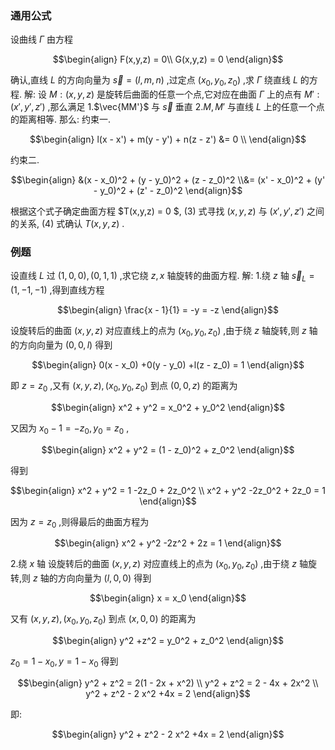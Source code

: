 ### 通用公式
设曲线 $\Gamma$ 由方程

$$\begin{align}
    F(x,y,z) = 0\\
    G(x,y,z) = 0 
\end{align}$$

确认,直线 $L$ 的方向向量为 $\vec{s} = (l,m,n)$ ,过定点 $(x_0 , y_0 ,z_0)$ ,求 $\Gamma$ 绕直线 $L$ 的方程.
解:
设 $M:(x,y,z)$ 是旋转后曲面的任意一个点,它对应在曲面 $\Gamma$ 上的点有 $M':(x',y',z')$ ,那么满足
1.$\vec{MM'}$ 与 $\vec{s}$ 垂直
2.$M,M'$ 与直线 $L$ 上的任意一个点的距离相等.
那么:
约束一.

$$\begin{align}
    l(x - x') + m(y - y') + n(z - z') &= 0 \\
\end{align}$$

约束二.

$$\begin{align}
    &(x - x_0)^2 + (y - y_0)^2 + (z - z_0)^2 \\&= (x' - x_0)^2 + (y' - y_0)^2 + (z' - z_0)^2
\end{align}$$

根据这个式子确定曲面方程 $T(x,y,z) = 0 $, $(3)$ 式寻找 $(x,y,z)$ 与 $(x',y',z')$ 之间的关系, $(4)$ 式确认 $T(x,y,z)$ .

### 例题
设直线 $L$ 过 $(1,0,0),(0,1,1)$ ,求它绕 $z,x$ 轴旋转的曲面方程.
解:
1.绕 $z$ 轴
$\vec{s}_L = (1,-1,-1)$ ,得到直线方程

$$\begin{align}
    \frac{x - 1}{1} = -y = -z
\end{align}$$

设旋转后的曲面 $(x,y,z)$ 对应直线上的点为 $(x_0,y_0,z_0)$ ,由于绕 $z$ 轴旋转,则 $z$ 轴的方向向量为 $(0,0,l)$ 得到

$$\begin{align}
    0(x - x_0) +0(y - y_0) +l(z - z_0) = 1
\end{align}$$

即 $z = z_0$ ,又有 $(x,y,z),(x_0,y_0,z_0)$ 到点 $(0,0,z)$ 的距离为

$$\begin{align}
    x^2 + y^2 = x_0^2 + y_0^2
\end{align}$$

又因为 $x_0 - 1 =  -z_0 , y_0 = z_0$ ,

$$\begin{align}
    x^2 + y^2 = (1 - z_0)^2 + z_0^2  
\end{align}$$

得到

$$\begin{align}
    x^2 + y^2 = 1 -2z_0 + 2z_0^2 \\
    x^2 + y^2 -2z_0^2 + 2z_0 = 1
\end{align}$$

因为 $z =  z_0$ ,则得最后的曲面方程为

$$\begin{align}
    x^2 + y^2 -2z^2 + 2z = 1
\end{align}$$

2.绕 $x$ 轴
设旋转后的曲面 $(x,y,z)$ 对应直线上的点为 $(x_0,y_0,z_0)$ ,由于绕 $z$ 轴旋转,则 $z$ 轴的方向向量为 $(l,0,0)$ 得到

$$\begin{align}
    x = x_0
\end{align}$$

又有 $(x,y,z),(x_0,y_0,z_0)$ 到点 $(x,0,0)$ 的距离为

$$\begin{align}
    y^2 +z^2 = y_0^2 + z_0^2
\end{align}$$

$z _0 = 1 - x_0 , y = 1 - x_0$ 得到

$$\begin{align}
    y^2 + z^2  = 2(1 - 2x + x^2) \\ 
    y^2 + z^2  = 2 - 4x + 2x^2 \\
    y^2 + z^2 - 2 x^2 +4x = 2
\end{align}$$

即:

$$\begin{align}
    y^2 + z^2 - 2 x^2 +4x = 2
\end{align}$$